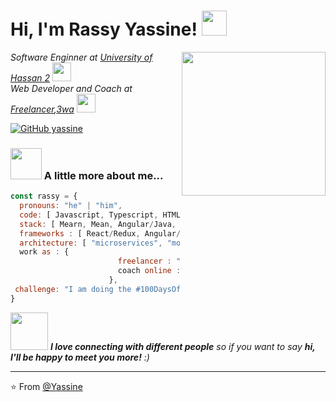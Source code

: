 <h1> Hi, I'm Rassy Yassine! <img src="https://media.giphy.com/media/SScTyz7dQ0Gf7c9dZ9/giphy.gif" width="40"></h1>
<img align='right' src="https://media.giphy.com/media/836HiJc7pgzy8iNXCn/giphy.gif" width="230">
<p><em>Software Enginner at <a href="http://www.unb.br">University of Hassan 2</a> <img src="https://media.giphy.com/media/06aA0f1QpAshEfFbFH/giphy.gif" width="30"></br>Web Developer and Coach at <a href="https://www.freelancer.com/">Freelancer</a>,<a href="https://www.3wa.fr/">3wa</a> <img src="https://media.giphy.com/media/WUlplcMpOCEmTGBtBW/giphy.gif" width="30"> 
</em></p>

[![GitHub yassine](https://img.shields.io/github/followers/yassineDevox?label=follow&style=social)](https://github.com/yassineDevox)


### <img src="https://media.giphy.com/media/VgCDAzcKvsR6OM0uWg/giphy.gif" width="50"> A little more about me...  

```javascript
const rassy = {
  pronouns: "he" | "him",
  code: [ Javascript, Typescript, HTML, CSS, Java, Php ],
  stack: [ Mearn, Mean, Angular/Java, Laravel/Vue/React ],
  frameworks : [ React/Redux, Angular/Vue, SpringBoot, Laravel, Express ],
  architecture: [ "microservices", "monolight", "TDD" ],
  work as : {
                        freelancer : "fiver, upwork, malt,",
                        coach online : "3wa, apprentus",
                      },
 challenge: "I am doing the #100DaysOfCode challenge focused on react and typescript"
}
```

<img src="https://media.giphy.com/media/LnQjpWaON8nhr21vNW/giphy.gif" width="60"> <em><b>I love connecting with different people</b> so if you want to say <b>hi, I'll be happy to meet you more!</b> :)</em>

---

⭐️ From [@Yassine](https://github.com/yassineDevox)
